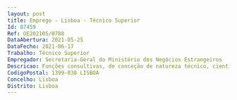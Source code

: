 ```yaml
--- 
layout: post
title: Emprego - Lisboa - Técnico Superior
Id: 87459
Ref: OE202105/0788
DataAbertura: 2021-05-25
DataFecho: 2021-06-17
Trabalho: Técnico Superior
Empregador: Secretaria-Geral do Ministério dos Negócios Estrangeiros
Descricao: Funções consultivas, de conceção de natureza técnico, científica e financeira em matéria de preparação e acompanhamento das aquisição de bens e serviços para o Ministério dos Negócios Estrangeiros (MNE), com realização de trabalhos e ou tarefas no âmbito da contratação pública, abrangendo as consultas ao mercado, as fase pré contratual, contratual e de execução, bem como a realização dos respetivos procedimentos financeiros (em “GeRFiP   Gestão de Recursos Financeiros em modo Partilhado”). As concretas tarefas a serem asseguradas no âmbito deste posto de trabalho consistem, sob o ponto de vista técnico, na instrução, lançamento e acompanhamento de procedimentos de contratação pública, nas diferentes vertentes de ordem legal, orçamental, financeira e contabilística, e na execução dos correspondentes contratos públicos. Trata se de uma oportunidade em poder integrar uma equipa de trabalho multidisciplinar, com uma abrangência de atuação jurídico financeira com possibilidade de desenvolvimento pessoal e profissional na área de intervenção. A principal legislação enquadradora do âmbito das atividades a cumprir consubstancia se no Código dos Contratos Públicos, nas diretivas comunitárias da área da contratação pública (incluindo a RECOMENDAÇÃO (UE) 2017 1805 da Comissão, de 3 de outubro de 2017, sobre a profissionalização da contratação pública) e o acervo da legislação do regime de administração financeira do Estado, através da utilização dos sistemas informáticos e plataformas especializadas.
CodigoPostal: 1399-030 LISBOA
Concelho: Lisboa
Distrito: Lisboa
--- 
```

